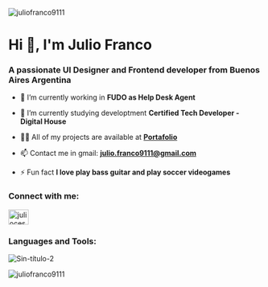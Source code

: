 

<p align="left"> <img src="https://komarev.com/ghpvc/?username=juliofranco9111&label=Profile%20views&color=0e75b6&style=flat" alt="juliofranco9111" /> </p>
<h1 align="left">Hi 👋, I'm Julio Franco</h1>
<h3 align="left">A passionate UI Designer and Frontend developer from Buenos Aires Argentina</h3>



- 🔭 I’m currently working in **FUDO as Help Desk Agent**

- 🌱 I’m currently studying developtment **Certified Tech Developer - Digital House**

- 👨‍💻 All of my projects are available at [**Portafolio**](https://juliofranco.vercel.app/proyectos)

- 📫 Contact me in gmail: **julio.franco9111@gmail.com**

- ⚡ Fun fact **I love play bass guitar and play soccer videogames**

<h3 align="left">Connect with me:</h3>
<p align="left">
<a href="https://linkedin.com/in/juliocesarfranco" target="blank"><img align="center" src="https://raw.githubusercontent.com/rahuldkjain/github-profile-readme-generator/master/src/images/icons/Social/linked-in-alt.svg" alt="juliocesarfranco" height="30" width="40" /></a>
</p>

<h3 align="left">Languages and Tools:</h3>

![Sin-título-2](https://user-images.githubusercontent.com/65989119/133877982-79fa09fb-79b8-4bd4-9081-471b82fddce0.png)


<p>&nbsp;<img align="left" src="https://github-readme-stats.vercel.app/api?username=juliofranco9111&show_icons=true&locale=en" alt="juliofranco9111" /></p>
